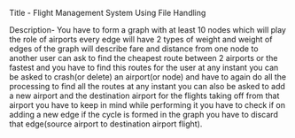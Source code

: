 Title - Flight Management System Using File Handling

Description- You have to form a graph with at least 10 nodes which will play the role of airports every edge will have 2 types of weight 
and weight of edges of the graph will describe fare and distance from one node to another user can ask to find the cheapest route between 2 airports or 
the fastest and you have to find this routes for the user at any instant you can be asked to crash(or delete) an airport(or node) and have to again do 
all the processing to find all the routes at any instant you can also be asked to add a new airport and the destination airport for the flights taking off 
from that airport you have to keep in mind while performing it you have to check if on adding a new edge if the cycle is formed in the graph you have to discard
that edge(source airport to destination airport flight).
